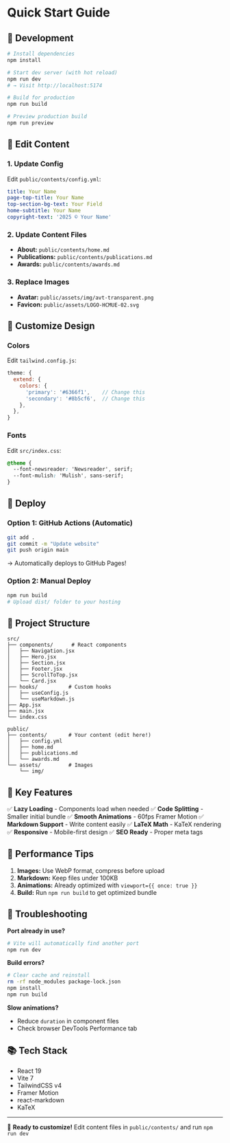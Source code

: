 # Quick Start Guide

## 🚀 Development

```bash
# Install dependencies
npm install

# Start dev server (with hot reload)
npm run dev
# → Visit http://localhost:5174

# Build for production
npm run build

# Preview production build
npm run preview
```

## 📝 Edit Content

### 1. Update Config
Edit `public/contents/config.yml`:
```yaml
title: Your Name
page-top-title: Your Name
top-section-bg-text: Your Field
home-subtitle: Your Name
copyright-text: '2025 © Your Name'
```

### 2. Update Content Files
- **About:** `public/contents/home.md`
- **Publications:** `public/contents/publications.md`
- **Awards:** `public/contents/awards.md`

### 3. Replace Images
- **Avatar:** `public/assets/img/avt-transparent.png`
- **Favicon:** `public/assets/LOGO-HCMUE-02.svg`

## 🎨 Customize Design

### Colors
Edit `tailwind.config.js`:
```js
theme: {
  extend: {
    colors: {
      'primary': '#6366f1',    // Change this
      'secondary': '#8b5cf6',  // Change this
    },
  },
}
```

### Fonts
Edit `src/index.css`:
```css
@theme {
  --font-newsreader: 'Newsreader', serif;
  --font-mulish: 'Mulish', sans-serif;
}
```

## 🚀 Deploy

### Option 1: GitHub Actions (Automatic)
```bash
git add .
git commit -m "Update website"
git push origin main
```
→ Automatically deploys to GitHub Pages!

### Option 2: Manual Deploy
```bash
npm run build
# Upload dist/ folder to your hosting
```

## 📁 Project Structure

```
src/
├── components/      # React components
│   ├── Navigation.jsx
│   ├── Hero.jsx
│   ├── Section.jsx
│   ├── Footer.jsx
│   ├── ScrollToTop.jsx
│   └── Card.jsx
├── hooks/          # Custom hooks
│   ├── useConfig.js
│   └── useMarkdown.js
├── App.jsx
├── main.jsx
└── index.css

public/
├── contents/       # Your content (edit here!)
│   ├── config.yml
│   ├── home.md
│   ├── publications.md
│   └── awards.md
└── assets/         # Images
    └── img/
```

## 🔧 Key Features

✅ **Lazy Loading** - Components load when needed
✅ **Code Splitting** - Smaller initial bundle
✅ **Smooth Animations** - 60fps Framer Motion
✅ **Markdown Support** - Write content easily
✅ **LaTeX Math** - KaTeX rendering
✅ **Responsive** - Mobile-first design
✅ **SEO Ready** - Proper meta tags

## 📱 Performance Tips

1. **Images:** Use WebP format, compress before upload
2. **Markdown:** Keep files under 100KB
3. **Animations:** Already optimized with `viewport={{ once: true }}`
4. **Build:** Run `npm run build` to get optimized bundle

## 🐛 Troubleshooting

**Port already in use?**
```bash
# Vite will automatically find another port
npm run dev
```

**Build errors?**
```bash
# Clear cache and reinstall
rm -rf node_modules package-lock.json
npm install
npm run build
```

**Slow animations?**
- Reduce `duration` in component files
- Check browser DevTools Performance tab

## 📚 Tech Stack

- React 19
- Vite 7
- TailwindCSS v4
- Framer Motion
- react-markdown
- KaTeX

---

🎉 **Ready to customize!** Edit content files in `public/contents/` and run `npm run dev`
